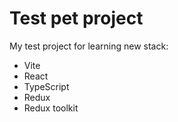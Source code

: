 # Test pet project
My test project for learning new stack:
- Vite
- React
- TypeScript
- Redux
- Redux toolkit